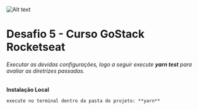 ![Alt text](https://github.com/diegoMasin/maximumtech/blob/master/assets/img/logo-colorida.png)<br>

# Desafio 5 - Curso GoStack Rocketseat
###### Executar as devidas configurações, logo a seguir execute **_yarn test_** para avaliar as diretrizes passadas.

**Instalação Local**
```
execute no terminal dentro da pasta do projeto: **yarn**
```
